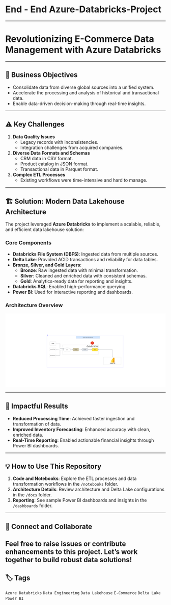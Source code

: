 # End - End Azure-Databricks-Project
---

# Revolutionizing E-Commerce Data Management with Azure Databricks  
---

## 🏢 Business Objectives  
- Consolidate data from diverse global sources into a unified system.  
- Accelerate the processing and analysis of historical and transactional data.  
- Enable data-driven decision-making through real-time insights.  

---

## ⚠️ Key Challenges  
1. **Data Quality Issues**  
   - Legacy records with inconsistencies.  
   - Integration challenges from acquired companies.  
2. **Diverse Data Formats and Schemas**  
   - CRM data in CSV format.  
   - Product catalog in JSON format.  
   - Transactional data in Parquet format.  
3. **Complex ETL Processes**  
   - Existing workflows were time-intensive and hard to manage.  

---

## 🏗️ Solution: Modern Data Lakehouse Architecture  
The project leveraged **Azure Databricks** to implement a scalable, reliable, and efficient data lakehouse solution:  

### **Core Components**  
- **Databricks File System (DBFS)**: Ingested data from multiple sources.  
- **Delta Lake**: Provided ACID transactions and reliability for data tables.  
- **Bronze, Silver, and Gold Layers**:  
  - **Bronze**: Raw ingested data with minimal transformation.  
  - **Silver**: Cleaned and enriched data with consistent schemas.  
  - **Gold**: Analytics-ready data for reporting and insights.  
- **Databricks SQL**: Enabled high-performance querying.  
- **Power BI**: Used for interactive reporting and dashboards.  

### **Architecture Overview**  
![Architecture Diagram](https://github.com/ravik0205/Azure---Databricks-Project/blob/main/Documentation/Blank%20board.png) 

---

## 🚀 Impactful Results  
- **Reduced Processing Time**: Achieved faster ingestion and transformation of data.  
- **Improved Inventory Forecasting**: Enhanced accuracy with clean, enriched data.  
- **Real-Time Reporting**: Enabled actionable financial insights through Power BI dashboards.  

---

## 💡 How to Use This Repository  
1. **Code and Notebooks**: Explore the ETL processes and data transformation workflows in the `/notebooks` folder.  
2. **Architecture Details**: Review architecture and Delta Lake configurations in the `/docs` folder.  
3. **Reporting**: See sample Power BI dashboards and insights in the `/dashboards` folder.  

---

## 🤝 Connect and Collaborate  
Feel free to raise issues or contribute enhancements to this project. Let’s work together to build robust data solutions! 
---

## 🏷️ Tags  
`Azure Databricks` `Data Engineering` `Data Lakehouse` `E-Commerce` `Delta Lake` `Power BI`  

